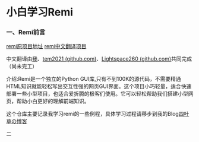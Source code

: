# 小白学习Remi

### 一、Remi前言

[remi原项目地址](https://github.com/dddomodossola/remi)     [remi中文翻译项目](https://github.com/dddomodossola/remi)

中文翻译由[我](https://github.com/wzcwzc05)、[tem2021 (github.com)](https://github.com/tem2021)、[Lightspace260 (github.com)](https://github.com/Lightspace260)共同完成（尚未完工）



介绍:Remi是一个独立的Python GUI库,只有不到100K的源代码，不需要精通HTML知识就能轻松写出交互性强的网页GUI界面。这个项目小巧轻量，适合快速部署一些小型项目，也适合爱折腾的极客们使用。它可以轻松帮助我们搭建小型网页，帮助小白更好的理解前端知识。

这个仓库主要记录我学习remi的一些例程，具体学习过程请移步到我的Blog[四叶草の博客](http://www.wzcwzc.cool/)



二

